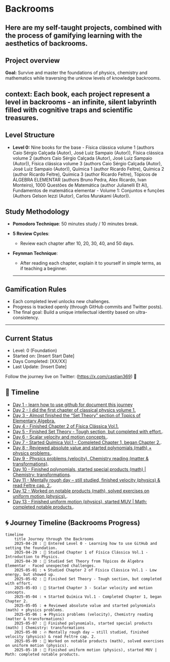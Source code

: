 # Backrooms
Here are my self-taught projects, combined with the process of gamifying learning with the aesthetics of backrooms.
---
## **Project overview**

**Goal:**
Survive and master the foundations of physics, chemistry and mathematics while traversing the unknow levels of knowledge backrooms.

**context:**
Each book, each project represent a level in backrooms - an infinite, silent labyrinth filled with cognitive traps and scientific treasures.
---
## **Level Structure**
- **Level 0:**
Nine books for the base - Física clássica volume 1 (authors Caio Sérgio Calçada (Autor), José Luiz Sampaio (Autor)), Física clássica volume 2 (authors Caio Sérgio Calçada (Autor), José Luiz Sampaio (Autor)), Física clássica volume 3 (authors Caio Sérgio Calçada (Autor), José Luiz Sampaio (Autor)), Química 1 (author Ricardo Feltre), Química 2 (author Ricardo Feltre), Química 3 (author Ricardo Feltre), Tópicos de ÁLGEBRA ELEMENTAR (authors Bruno Pedra, Alex Ricardo, Ivan Monteiro), 1000 Questões de Matemática (author Julianelli Et Al), Fundamentos de matemática elementar - Volume 1: Conjuntos e funções (Authors Gelson Iezzi (Autor), Carlos Murakami (Autor)).

## **Study Methodology**

- **Pomodoro Technique**: 50 minutes study / 10 minutes break.
- **5 Review Cycles**: 
  - Review each chapter after 10, 20, 30, 40, and 50 days.
- **Feynman Technique**: 
  - After reading each chapter, explain it to yourself in simple terms, as if teaching a beginner.
  
  ---

##  **Gamification Rules**

- Each completed level unlocks new challenges.
- Progress is tracked openly (through GitHub commits and Twitter posts).
- The final goal: Build a unique intellectual identity based on ultra-consistency.

---

##  **Current Status**

- Level: 0 (Foundation)
- Started on: [Insert Start Date]
- Days Completed: [XX/XX]
- Last Update: [Insert Date]

Follow the journey live on Twitter: (https://x.com/castian369) 📣

## 📆 Timeline

- [Day 1 - learn how to use github for document this journey](./day1.md)
- [Day 2 - I did the first chapter of classical physics volume 1.](./day2.md)
- [Day 3 - Almost finished the “Set Theory” section of Topics of Elementary Algebra.](./day3.md)
- [Day 4 - Finished Chapter 2 of Física Clássica Vol.1.](./day4.md)
- [Day 5 - Finished Set Theory - Tough section, but completed with effort.](./day5.md).
- [Day 6 - Scalar velocity and motion concepts.](./day6.md).
- [Day 7 - Started Química Vol.1 - Completed Chapter 1, began Chapter 2.](./day7.md).
- [Day 8 - Reviewed absolute value and started polynomials (math) + physics problems.](./day8.md).
- [Day 9 - Physics problems (velocity), Chemistry reading (matter & transformations)](./day9.md).
- [Day 10 - Finished polynomials, started special products (math) | Chemistry: transformations](./day10.md).
- [Day 11 - Mentally rough day – still studied, finished velocity (physics) & read Feltre cap. 2.](./day11.md).
- [Day 12 -  Worked on notable products (math), solved exercises on uniform motion (physics).](./day12.md).
- [Day 13 -  Finished uniform motion (physics), started MUV | Math: completed notable products.](./day13.md).

## 🌀 Journey Timeline (Backrooms Progress)

```mermaid
timeline
    title Journey through the Backrooms
    2025-04-28 : 🚪 Entered Level 0 - Learning how to use GitHub and setting the foundation.
    2025-04-29 : 📖 Studied Chapter 1 of Física Clássica Vol.1 - Introduction to Physics.
    2025-04-30 : 🧩 Studied Set Theory from Tópicos de Álgebra Elementar - Faced unexpected challenges.
    2025-05-01 : 🌀 Studied Chapter 2 of Física Clássica Vol.1 - Low energy, but showed up.
    2025-05-02 : 🧠 Finished Set Theory - Tough section, but completed with effort.
    2025-05-03 : 🚗 Started Chapter 3 - Scalar velocity and motion concepts.
    2025-05-04 : ⚗️ Started Química Vol.1 - Completed Chapter 1, began Chapter 2.
    2025-05-05 : ➕ Reviewed absolute value and started polynomials (math) + physics problems.
    2025-05-06 : ➕ Physics problems (velocity), Chemistry reading (matter & transformations)
    2025-05-07 : 🧮 Finished polynomials, started special products (math) | Chemistry: transformations
    2025-05-08 : 🔥 Mentally rough day – still studied, finished velocity (physics) & read Feltre cap. 2.
    2025-05-09 : 🧮 Worked on notable products (math), solved exercises on uniform motion (physics).
    2025-05-10 : 🧠 Finished uniform motion (physics), started MUV | Math: completed notable products.





    


